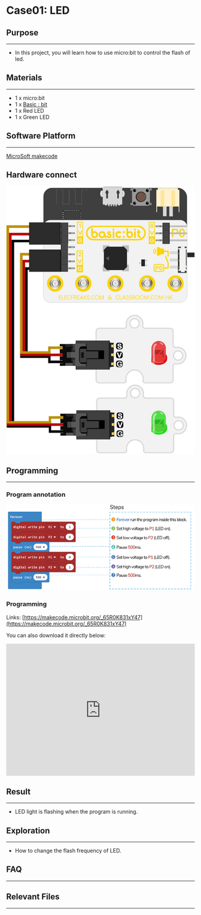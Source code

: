 # Case01: LED

## Purpose
---
- In this project, you will learn how to use micro:bit to control the flash of led.

## Materials 
---
* 1 x micro:bit
* 1 x [Basic : bit](https://www.elecfreaks.com/store)
* 1 x Red LED
* 1 x Green LED

## Software Platform 
---
[MicroSoft makecode](https://makecode.microbit.org/#)
## Hardware connect

![](./images/case_01_01.jpg)

## Programming
---
### Program annotation

![](./images/case_01_02.png)

### Programming 

Links: [https://makecode.microbit.org/_65R0K831xY47](https://makecode.microbit.org/_65R0K831xY47)

You can also download it directly below:

<div style="position:relative;height:0;padding-bottom:70%;overflow:hidden;">
<iframe style="position:absolute;top:0;left:0;width:100%;height:100%;" src="https://makecode.microbit.org/#pub:https://makecode.microbit.org/_65R0K831xY47" frameborder="0" sandbox="allow-popups allow-forms allow-scripts allow-same-origin">
</iframe>
</div>  

## Result
---
* LED light is flashing when the program is running.

## Exploration
---
* How to change the flash frequency of LED.

## FAQ
---
## Relevant Files
---
